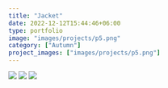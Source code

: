 ```yaml
---
title: "Jacket"
date: 2022-12-12T15:44:46+06:00
type: portfolio
image: "images/projects/p5.png"
category: ["Autumn"]
project_images: ["images/projects/p5.png"]
---
```

![](https://hintcool.com/images/projects/p5-1.jpg)
![](https://hintcool.com/images/projects/p5-2.jpg)
![](https://hintcool.com/images/projects/p5-3.jpg)
